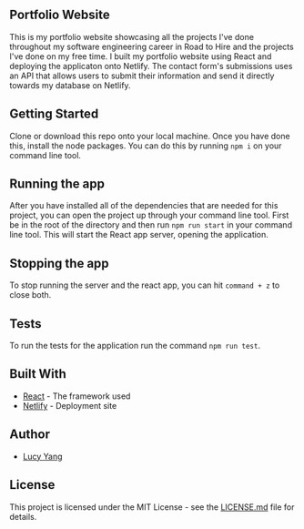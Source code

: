 ## Portfolio Website

This is my portfolio website showcasing all the projects I've done throughout my software engineering career in Road to Hire and the projects I've done on my free time. I built my portfolio website using React and deploying the applicaton onto Netlify. The contact form's submissions uses an API that allows users to submit their information and send it directly towards my database on Netlify.

## Getting Started

Clone or download this repo onto your local machine. Once you have done this, install the node packages. You can do this by running ```npm i``` on your command line tool.


## Running the app

After you have installed all of the dependencies that are needed for this project, you can open the project up through your command line tool. First be in the root of the directory and then run ```npm run start``` in your command line tool. This will start the React app server, opening the application.


## Stopping the app

To stop running the server and the react app, you can hit ```command + z``` to close both.


## Tests

To run the tests for the application run the command ```npm run test```.

## Built With

* [React](https://github.com/facebook/react) - The framework used
* [Netlify](https://lucy-yang-portfolio.netlify.com) - Deployment site

## Author

* [Lucy Yang](https://github.com/l-yang-05)


## License

This project is licensed under the MIT License - see the [LICENSE.md](LICENSE.md) file for details.

